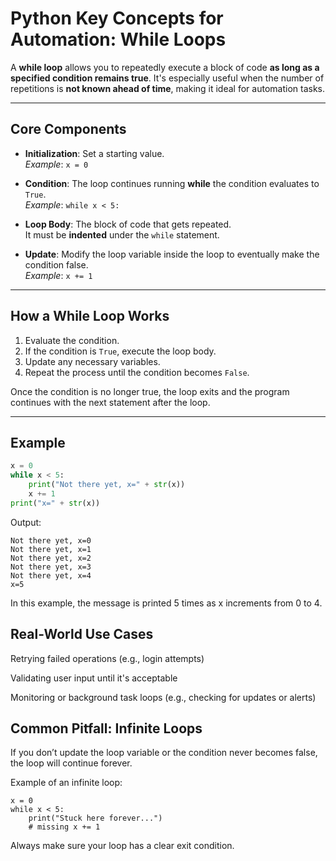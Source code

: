 # Python Key Concepts for Automation: While Loops

A **while loop** allows you to repeatedly execute a block of code **as long as a specified condition remains true**. It's especially useful when the number of repetitions is **not known ahead of time**, making it ideal for automation tasks.

---

## Core Components

- **Initialization**: Set a starting value.  
  _Example_: `x = 0`

- **Condition**: The loop continues running **while** the condition evaluates to `True`.  
  _Example_: `while x < 5:`

- **Loop Body**: The block of code that gets repeated.  
  It must be **indented** under the `while` statement.

- **Update**: Modify the loop variable inside the loop to eventually make the condition false.  
  _Example_: `x += 1`

---

## How a While Loop Works

1. Evaluate the condition.
2. If the condition is `True`, execute the loop body.
3. Update any necessary variables.
4. Repeat the process until the condition becomes `False`.

Once the condition is no longer true, the loop exits and the program continues with the next statement after the loop.

---

## Example

```python
x = 0
while x < 5:
    print("Not there yet, x=" + str(x))
    x += 1
print("x=" + str(x))
```
Output:
```
Not there yet, x=0  
Not there yet, x=1  
Not there yet, x=2  
Not there yet, x=3  
Not there yet, x=4  
x=5
```
In this example, the message is printed 5 times as x increments from 0 to 4.

## Real-World Use Cases
Retrying failed operations (e.g., login attempts)

Validating user input until it's acceptable

Monitoring or background task loops (e.g., checking for updates or alerts)

## Common Pitfall: Infinite Loops
If you don’t update the loop variable or the condition never becomes false, the loop will continue forever.

Example of an infinite loop:
```
x = 0
while x < 5:
    print("Stuck here forever...")
    # missing x += 1
```
Always make sure your loop has a clear exit condition.
